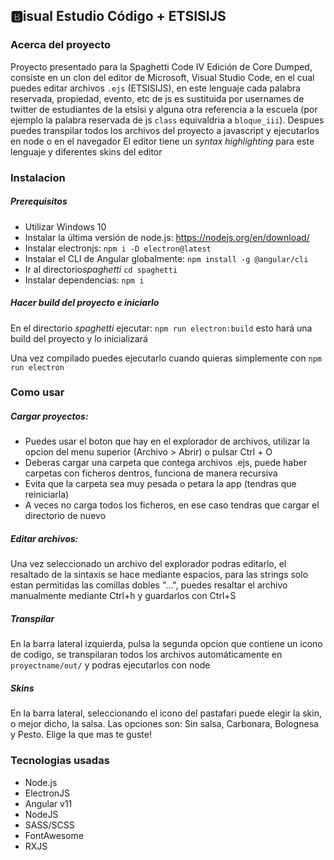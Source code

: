 ## 🅱isual Estudio Código + ETSISIJS

### Acerca del proyecto
Proyecto presentado para la Spaghetti Code IV Edición de Core Dumped, consiste en un clon del editor de Microsoft, Visual Studio Code, en el cual puedes editar archivos `.ejs` (ETSISIJS), en este lenguaje cada palabra reservada, propiedad, evento, etc de js es sustituida por usernames de twitter de estudiantes de la etsisi y alguna otra referencia a la escuela (por ejemplo la palabra reservada de js `class` equivaldria a `bloque_iii`). Despues puedes transpilar todos los archivos del proyecto a javascript y ejecutarlos en node o en el navegador
El editor tiene un *syntax highlighting* para este lenguaje y diferentes skins del editor

### Instalacion
##### Prerequisitos
- Utilizar Windows 10
- Instalar la última versión de node.js: https://nodejs.org/en/download/
- Instalar electronjs: `npm i -D electron@latest`
- Instalar el CLI de Angular globalmente: `npm install -g @angular/cli`
- Ir al directorio*spaghetti*  `cd spaghetti`
- Instalar dependencias: `npm i`

##### Hacer build del proyecto e iniciarlo
En el directorio *spaghetti* ejecutar: `npm run electron:build` esto hará una build del proyecto y lo inicializará

Una vez compilado puedes ejecutarlo cuando quieras simplemente con `npm run electron`

### Como usar

##### Cargar proyectos:
- Puedes usar el boton que hay en el explorador de archivos, utilizar la opcion del menu superior (Archivo > Abrir) o pulsar Ctrl + O
- Deberas cargar una carpeta que contega archivos .ejs, puede haber carpetas con ficheros dentros, funciona de manera recursiva
- Evita que la carpeta sea muy pesada o petara la app (tendras que reiniciarla)
- A veces no carga todos los ficheros, en ese caso tendras que cargar el directorio de nuevo

##### Editar archivos:
Una vez seleccionado un archivo del explorador podras editarlo, el resaltado de la sintaxis se hace mediante espacios, para las strings solo estan permitidas las comillas dobles "...", puedes resaltar el archivo manualmente mediante Ctrl+h y guardarlos con Ctrl+S

##### Transpilar

En la barra lateral izquierda, pulsa la segunda opcion que contiene un icono de codigo, se transpilaran todos los archivos automáticamente en `proyectname/out/` y podras ejecutarlos con node

##### Skins

En la barra lateral, seleccionando el icono del pastafari puede elegir la skin, o mejor dicho, la salsa.
Las opciones son: Sin salsa, Carbonara, Bolognesa y Pesto. Elige la que mas te guste!

 
### Tecnologias usadas

- Node.js
- ElectronJS
- Angular v11
- NodeJS
- SASS/SCSS
- FontAwesome
- RXJS
